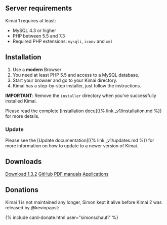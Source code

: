 
## Server requirements

Kimai 1 requires at least:

- MySQL 4.3 or higher
- PHP between 5.5 and 7.3
- Required PHP extensions: `mysqli`, `iconv` and `xml`

## Installation

1. Use a **modern** Browser
2. You need at least PHP 5.5 and access to a MySQL database.
3. Start your browser and go to your Kimai directory.
4. Kimai has a step-by-step installer, just follow the instructions.

**IMPORTANT**: Remove the `installer` directory when you’ve successfully installed Kimai.

Please read the complete [installation docu]({% link _v1/installation.md %}) for more details.

### Update

Please see the [Update documentation]({% link _v1/updates.md %}) for more information on how to update to a newer version of Kimai.

## Downloads

<a href="{{ site.kimai_v1_repo }}/releases/download/v1.3.2/kimai_1.3.2.zip" class="btn btn-secondary"><i class="fas fa-download"></i> Download 1.3.2</a>
<a href="{{ site.kimai_v1_repo }}" class="btn btn-secondary"><i class="fab fa-github"></i> GitHub</a>
<a href="https://github.com/kimai/manuals/" class="btn btn-secondary"><i class="fas fa-book"></i> PDF manuals</a>
<a href="{% link _v1/apps.md %}" class="btn btn-secondary"><i class="fas fa-cubes"></i> Applications</a>

## Donations

Kimai 1 is not maintained any longer, Simon kept it alive before Kimai 2 was released by @kevinpapst:

{% include card-donate.html user="simonschaufi" %}
